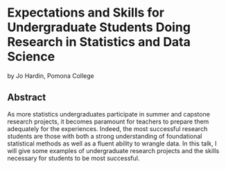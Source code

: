 # Expectations and Skills for Undergraduate Students Doing Research in Statistics and Data Science

by Jo Hardin, Pomona College

## Abstract

As more statistics undergraduates participate in summer and capstone research projects, it becomes paramount for teachers to prepare them adequately for the experiences. Indeed, the most successful research students are those with both a strong understanding of foundational statistical methods as well as a fluent ability to wrangle data. In this talk, I will give some examples of undergraduate research projects and the skills necessary for students to be most successful.
